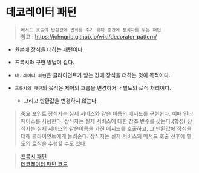 # 데코레이터 패턴
> `메서드 호출의 반환값에 변화를 주기 위해 중간에 장식자를 두는 패턴`  
> 참고 : https://johngrib.github.io/wiki/decorator-pattern/

- 원본에 장식을 더하는 패턴이다.
- 프록시와 구현 방법이 같다.


- `데코레이터 패턴`은 클라이언트가 받는 값에 장식을 더하는 것이 목적이다.
- `프록시의 패턴`의 목적은 제어의 흐름을 변경하거나 별도의 로직 처리이다.
    - 그리고 반환값을 변경하지 않는다.
    
> 중요 포인트
> 장식자는 실제 서비스와 같은 이름의 메서드를 구현한다. 이때 인터페이스를 사용한다.
> 장식자는 실제 서비스에 대한 참조 변수를 갖는다.(합성)
> 장식자는 실제 서비스의 같은이름을 가진 메서드를 호출하고, 그 반환값에 장식을 더해 클라이언트에게 돌려준다.
> 장식자는 실제 서비스의 메서드 호출 전후에 별도의 로직을 수행할 수도 있다.


> [프록시 패턴](https://soongjamm.tistory.com/112)  
> [데코레이터 패턴 코드](https://github.com/soongjamm/java-study/commit/e8272a8ca28395888c6b465f4a517bd106c28102)